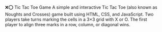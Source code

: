 ❌⭕ Tic Tac Toe Game
A simple and interactive Tic Tac Toe (also known as Noughts and Crosses) game built using HTML, CSS, and JavaScript. Two players take turns marking the cells in a 3×3 grid with X or O. The first player to align three marks in a row, column, or diagonal wins.
